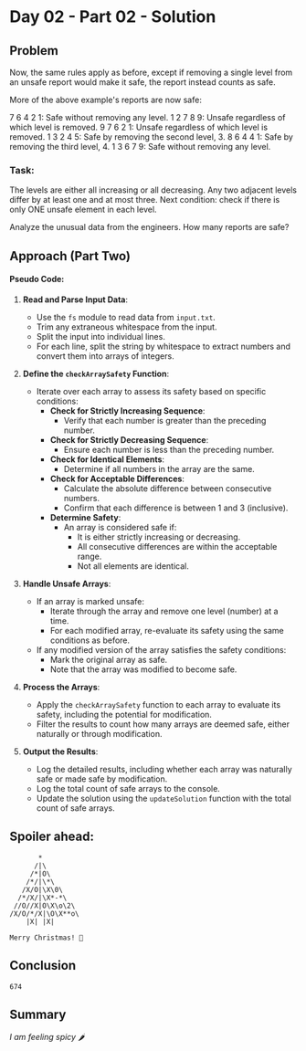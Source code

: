 # Day 02 - Part 02 - Solution

## Problem

Now, the same rules apply as before, except if removing a single level from an unsafe report would make it safe, the report instead counts as safe.

More of the above example's reports are now safe:

7 6 4 2 1: Safe without removing any level.
1 2 7 8 9: Unsafe regardless of which level is removed.
9 7 6 2 1: Unsafe regardless of which level is removed.
1 3 2 4 5: Safe by removing the second level, 3.
8 6 4 4 1: Safe by removing the third level, 4.
1 3 6 7 9: Safe without removing any level.

### Task:

The levels are either all increasing or all decreasing.
Any two adjacent levels differ by at least one and at most three.
Next condition: check if there is only ONE unsafe element in each level.

Analyze the unusual data from the engineers. How many reports are safe?

## Approach (Part Two)

#### Pseudo Code:

1. **Read and Parse Input Data**:
   - Use the `fs` module to read data from `input.txt`.
   - Trim any extraneous whitespace from the input.
   - Split the input into individual lines.
   - For each line, split the string by whitespace to extract numbers and convert them into arrays of integers.

2. **Define the `checkArraySafety` Function**:
   - Iterate over each array to assess its safety based on specific conditions:
     - **Check for Strictly Increasing Sequence**:
       - Verify that each number is greater than the preceding number.
     - **Check for Strictly Decreasing Sequence**:
       - Ensure each number is less than the preceding number.
     - **Check for Identical Elements**:
       - Determine if all numbers in the array are the same.
     - **Check for Acceptable Differences**:
       - Calculate the absolute difference between consecutive numbers.
       - Confirm that each difference is between 1 and 3 (inclusive).
     - **Determine Safety**:
       - An array is considered safe if:
         - It is either strictly increasing or decreasing.
         - All consecutive differences are within the acceptable range.
         - Not all elements are identical.

3. **Handle Unsafe Arrays**:
   - If an array is marked unsafe:
     - Iterate through the array and remove one level (number) at a time.
     - For each modified array, re-evaluate its safety using the same conditions as before.
   - If any modified version of the array satisfies the safety conditions:
     - Mark the original array as safe.
     - Note that the array was modified to become safe.

4. **Process the Arrays**:
   - Apply the `checkArraySafety` function to each array to evaluate its safety, including the potential for modification.
   - Filter the results to count how many arrays are deemed safe, either naturally or through modification.

5. **Output the Results**:
   - Log the detailed results, including whether each array was naturally safe or made safe by modification.
   - Log the total count of safe arrays to the console.
   - Update the solution using the `updateSolution` function with the total count of safe arrays.


## Spoiler ahead:
```
       *
      /|\
     /*|O\
    /*/|\*\
   /X/O|\X\0\
  /*/X/|\X*-*\
 //O//X|O\X\o\2\
/X/O/*/X|\O\X**o\
    |X| |X|

Merry Christmas! 🎄

```
## Conclusion
```
674
```
## Summary

_I am feeling spicy 🌶️_